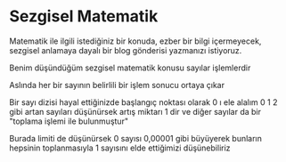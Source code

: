 # Sezgisel Matematik
Matematik ile ilgili istediğiniz bir konuda, ezber bir bilgi içermeyecek, sezgisel anlamaya dayalı bir blog gönderisi yazmanızı istiyoruz.

Benim düşündüğüm sezgisel matematik konusu sayılar işlemlerdir

Aslında her bir sayının belirlili bir işlem sonucu ortaya çıkar
 
 Bir sayı dizisi hayal ettiğinizde başlangıç noktası olarak 0 ı ele alalım 0 1 2 gibi artan sayıları düşünürsek artış miktarı 1 dir ve diğer sayılar da bir "toplama işlemi ile bulunmuştur"

 Burada limiti de düşünürsek 0 sayısı 0,00001 gibi büyüyerek bunların hepsinin toplanmasıyla 1 sayısını elde ettiğimizi düşünebiliriz
 
